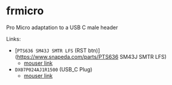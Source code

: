 # frmicro
Pro Micro adaptation to a USB C male header

Links:


- [`PTS636 SM43J SMTR LFS` (RST btn)](https://www.snapeda.com/parts/PTS636 SM43J SMTR LFS)
  - [mouser link](https://www.mouser.com/ProductDetail/CK/PTS636-SM25J-SMTR-LFS?qs=vLWxofP3U2zGz0hgscFyyw%3D%3D)
- `DX07P024AJ1R1500` (USB_C Plug)
  - [mouser link](https://www.mouser.com/ProductDetail/JAE-Electronics/DX07P024AJ1R1500?qs=%2Fha2pyFaduixGJhD5EIXe4aNNicIc4p4atMkLpsdA25%2FWZkJoCubQA%3D%3D)
